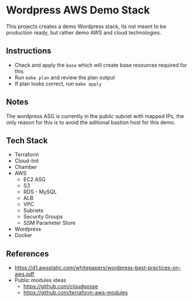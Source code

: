 # Wordpress AWS Demo Stack

This projects creates a demo Wordpress stack, its not meant to be production ready, but rather demo AWS and cloud technologies.

## Instructions
- Check and apply the `base` which will create base resources required for this
- Run `make plan` and review the plan output
- If plan looks correct, run `make apply`

## Notes
The wordpress ASG is currently in the public subnet with mapped IPs, the only reason for this is to avoid the aditional bastion host for this demo.

## Tech Stack
- Terraform
- Cloud-Init
- Chamber
- AWS
  - EC2 ASG
  - S3
  - RDS - MySQL
  - ALB
  - VPC
  - Subnets
  - Security Groups
  - SSM Parameter Store
- Wordpress
- Docker

## References
- https://d1.awsstatic.com/whitepapers/wordpress-best-practices-on-aws.pdf
- Public modules ideas
  - https://github.com/cloudposse
  - https://github.com/terraform-aws-modules
